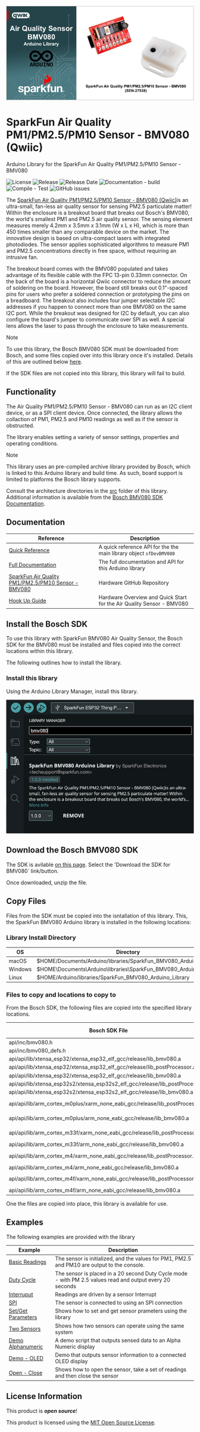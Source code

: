 ![SparkFun Air Quality PM1/PM2.5/PM10 Sensor (Qwiic)](docs/images/gh-banner-2025-arduino-bmv080.png "SparkFun Air Quality PM1/PM2.5/PM10 Sensor (Qwiic)")

# SparkFun Air Quality PM1/PM2.5/PM10 Sensor - BMV080 (Qwiic)

Arduino Library for the SparkFun Air Quality PM1/PM2.5/PM10 Sensor - BMV080

![License](https://img.shields.io/github/license/sparkfun/SparkFun_BMV080_Arduino_Library)
![Release](https://img.shields.io/github/v/release/sparkfun/SparkFun_BMV080_Arduino_Library)
![Release Date](https://img.shields.io/github/release-date/sparkfun/SparkFun_BMV080_Arduino_Library)
![Documentation - build](https://img.shields.io/github/actions/workflow/status/sparkfun/SparkFun_BMV080_Arduino_Library/build-deploy-ghpages.yml?label=doc%20build)
![Compile - Test](https://img.shields.io/github/actions/workflow/status/sparkfun/SparkFun_BMV080_Arduino_Library/compile-sketch.yml?label=compile%20test)
![GitHub issues](https://img.shields.io/github/issues/sparkfun/SparkFun_BMV080_Arduino_Library)

The [SparkFun Air Quality PM1/PM2.5/PM10 Sensor - BMV080 (Qwiic)](https://www.sparkfun.com/sparkfun-air-quality-pm1-pm2-5-pm10-sensor-bmv080-qwiic.html)is an ultra-small, fan-less air quality sensor for sensing PM2.5 particulate matter! Within the enclosure is a breakout board that breaks out Bosch's BMV080, the world's smallest PM1 and PM2.5 air quality sensor. The sensing element measures merely 4.2mm x 3.5mm x 3.1mm (W x L x H), which is more than 450 times smaller than any comparable device on the market. The innovative design is based on ultra-compact lasers with integrated photodiodes. The sensor applies sophisticated algorithms to measure PM1 and PM2.5 concentrations directly in free space, without requiring an intrusive fan.

The breakout board comes with the BMV080 populated and takes advantage of its flexible cable with the FPC 13-pin 0.33mm connector. On the back of the board is a horizontal Qwiic connector to reduce the amount of soldering on the board. However, the board still breaks out 0.1"-spaced pins for users who prefer a soldered connection or prototyping the pins on a breadboard. The breakout also includes four jumper selectable I2C addresses if you happen to connect more than one BMV080 on the same I2C port. While the breakout was designed for I2C by default, you can also configure the board's jumper to communicate over SPI as well. A special lens allows the laser to pass through the enclosure to take measurements.

> [!NOTE]
> To use this library, the Bosch BMV080 SDK must be downloaded from Bosch, and some files copied over into this library once it's installed. Details of this are outlined below [here](#install-the-bosch-sdk).
>
> If the SDK files are not copied into this library, this library will fail to build.

## Functionality

The Air Quality PM1/PM2.5/PM10 Sensor - BMV080  can run as an I2C client device, or as a SPI client device. Once connected, the library allows the collaction of PM1, PM2.5 and PM10 readings as well as if the sensor is obstructed.

The library enables setting a variety of sensor settings, properties and operating conditions.

> [!NOTE]
>
> This library uses an pre-compiled archive library provided by Bosch, which is linked to this Arduino library and build time. As such, board support is limited to platforms the Bosch library supports.
>
> Consult the architecture directories in the [src](src/) folder of this library. Additional information is available from the [Bosch BMV080 SDK Documentation](https://www.bosch-sensortec.com/products/environmental-sensors/particulate-matter-sensor/bmv080/#documents).

## Documentation

|Reference | Description |
|---|---|
|[Quick Reference](https://docs.sparkfun.com/SparkFun_BMV080_Arduino_Library/classsf_dev_b_m_v080.html)| A quick reference API for the the main library object ```sfDevBMV080```|
|[Full Documentation](https://docs.sparkfun.com/SparkFun_BMV080_Arduino_Library/)| The full documentation and API for this Arduino library|
|[SparkFun Air Quality PM1/PM2.5/PM10 Sensor - BMV080](https://github.com/sparkfun/SparkFun_Particulate_Matter_Sensor_Breakout_BMV080)| Hardware GitHub Repository|
|[Hook Up Guide](https://docs.sparkfun.com/SparkFun_Particulate_Matter_Sensor_Breakout_BMV080) | Hardware Overview and Quick Start for the Air Quality Sensor - BMV080 |

## Install the Bosch SDK

To use this library with SparkFun BMV080 Air Quality Sensor, the Bosch SDK for the BMV080 must be installed and files copied into the correct locations within this library.

The following outlines how to install the library.

### Install this library

Using the Arduino Library Manager, install this library.

![Install Library](docs/images/sdk-arduino-install.png)

## Download the Bosch BMV080 SDK

The SDK is avilable [on this page](https://www.bosch-sensortec.com/products/environmental-sensors/particulate-matter-sensor/bmv080/#documents). Select the 'Download the SDK for BMV080` link/button.

Once downloaded, unzip the file.

## Copy Files

Files from the SDK must be copied into the isntallation of this library. This, the SparkFun BMV080 Arduino library is installed in the following locations:

### Library Install Directory

| OS | Directory|
|---|---|
|macOS | $HOME/Documents/Arduino/libraries/SparkFun_BMV080_Arduino_Library|
|Windows | $HOME\Documents\Arduino\libraries\SparkFun_BMV080_Arduino_Library|
|Linux| $HOME/Arduino/libraries/SparkFun_BMV080_Arduino_Library|

### Files to copy and locations to copy to

From the Bosch SDK, the following files are copied into the specified library locations.

|Bosch SDK File | SparkFun BMV080 Arduino Library Directory|
|--|--|
|api/inc/bmv080.h| src/sfTk/bmv080.h|
|api/inc/bmv080_defs.h| src/sfTk/bmv080_defs.h|
|api/api/lib/xtensa_esp32/xtensa_esp32_elf_gcc/release/lib_bmv080.a | src/esp32/lib_bmv080.a|
|api/api/lib/xtensa_esp32/xtensa_esp32_elf_gcc/release/lib_postProcessor.a | src/esp32/lib_postProcessor.a|
|api/api/lib/xtensa_esp32/xtensa_esp32_elf_gcc/release/lib_bmv080.a | src/esp32/lib_bmv080.a|
|api/api/lib/xtensa_esp32s2/xtensa_esp32s2_elf_gcc/release/lib_postProcessor.a | src/esp32s2/lib_postProcessor.a|
|api/api/lib/xtensa_esp32s2/xtensa_esp32s2_elf_gcc/release/lib_bmv080.a | src/esp32s2/lib_bmv080.a|
|api/api/lib/arm_cortex_m0plus/xarm_none_eabi_gcc/release/lib_postProcessor.a | src/cortex-m0plus/lib_postProcessor.a|
|api/api/lib/arm_cortex_m0plus/arm_none_eabi_gcc/release/lib_bmv080.a | src/cortex-m0plus/lib_bmv080.a|
|api/api/lib/arm_cortex_m33f/xarm_none_eabi_gcc/release/lib_postProcessor.a | src/cortex-m33/lib_postProcessor.a|
|api/api/lib/arm_cortex_m33f/arm_none_eabi_gcc/release/lib_bmv080.a | src/cortex-m33/lib_bmv080.a|
|api/api/lib/arm_cortex_m4/xarm_none_eabi_gcc/release/lib_postProcessor.a | src/cortex-m4/lib_postProcessor.a|
|api/api/lib/arm_cortex_m4/arm_none_eabi_gcc/release/lib_bmv080.a | src/cortex-m4/lib_bmv080.a|
|api/api/lib/arm_cortex_m4f/xarm_none_eabi_gcc/release/lib_postProcessor.a | src/cortex-m4f/lib_postProcessor.a|
|api/api/lib/arm_cortex_m4f/arm_none_eabi_gcc/release/lib_bmv080.a | src/cortex-m4f/lib_bmv080.a|

One the files are copied into place, this library is available for use.

## Examples

The following examples are provided with the library

| Example | Description |
|---|---|
|[Basic Readings](examples/Example_01_BasicReadings/Example_01_BasicReadings.ino)| The sensor is initialized, and the values for PM1, PM2.5 and PM10 are output to the console.|
|[Duty Cycle](examples/Example_02_DutyCycle/Example_02_DutyCycle.ino)| The sensor is placed in a 20 second Duty Cycle mode - with PM 2.5 values read and output every 20 seconds|
|[Interruput](examples/Example_03_Interrupt/Example_03_Interrupt.ino)|Readings are driven by a sensor Interrupt|
|[SPI](examples/Example_04_SPI/Example_04_SPI.ino)|The sensor is connected to using an SPI connection|
|[Set/Get Parameters](examples/Example_05_Parameters/Example_05_Parameters.ino)|Shows how to set and get sensor prameters using the library|
|[Two Sensors](examples/Example_06_TwoSensors/Example_06_TwoSensors.ino)|Shows how two sensors can operate using the same system|
|[Demo Alphanumeric](examples/Example_07_Demo_Alphanumeric/Example_07_Demo_Alphanumeric.ino)|A demo script that outputs sensed data to an Alpha Numeric display|
|[Demo - OLED](examples/Example_08_Demo_Oled/Example_08_Demo_Oled.ino)| Demo that outputs sensor information to a connected OLED display|
|[Open - Close](examples/Example_09_OpenClose/Example_09_OpenClose.ino)|Shows how to open the sensor, take a set of readings and then close the sensor|

## License Information

This product is ***open source***!

This product is licensed using the [MIT Open Source License](https://opensource.org/license/mit).
